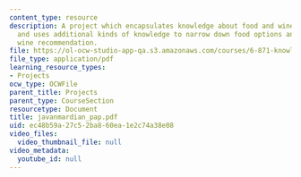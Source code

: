 ```yaml
---
content_type: resource
description: A project which encapsulates knowledge about food and wine pairings,
  and uses additional kinds of knowledge to narrow down food options and make an educated
  wine recommendation.
file: https://ol-ocw-studio-app-qa.s3.amazonaws.com/courses/6-871-knowledge-based-applications-systems-spring-2005/ec48b59a27c52ba860ea1e2c74a38e08_javanmardian_pap.pdf
file_type: application/pdf
learning_resource_types:
- Projects
ocw_type: OCWFile
parent_title: Projects
parent_type: CourseSection
resourcetype: Document
title: javanmardian_pap.pdf
uid: ec48b59a-27c5-2ba8-60ea-1e2c74a38e08
video_files:
  video_thumbnail_file: null
video_metadata:
  youtube_id: null
---
```

